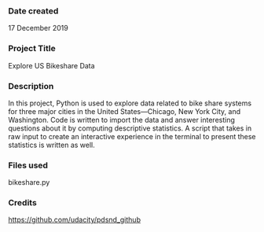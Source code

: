 ### Date created
17 December 2019

### Project Title
Explore US Bikeshare Data

### Description
In this project, Python is used to explore data related to bike share systems for three major cities in the United States—Chicago, New York City, and Washington. Code is written to import the data and answer interesting questions about it by computing descriptive statistics. A script that takes in raw input to create an interactive experience in the terminal to present these statistics is written as well.

### Files used
bikeshare.py

### Credits
https://github.com/udacity/pdsnd_github
